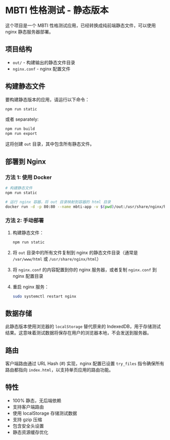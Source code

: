 # MBTI 性格测试 - 静态版本

这个项目是一个 MBTI 性格测试应用，已经转换成纯前端静态文件，可以使用 nginx 静态服务器部署。

## 项目结构

- `out/` - 构建输出的静态文件目录
- `nginx.conf` - nginx 配置文件

## 构建静态文件

要构建静态版本的应用，请运行以下命令：

```bash
npm run static
```

或者 separately:

```bash
npm run build
npm run export
```

这将创建 `out` 目录，其中包含所有静态文件。

## 部署到 Nginx

### 方法 1: 使用 Docker

```bash
# 构建静态文件
npm run static

# 运行 nginx 容器，将 out 目录映射到容器的 html 目录
docker run -d -p 80:80 --name mbti-app -v $(pwd)/out:/usr/share/nginx/html:ro nginx:alpine
```

### 方法 2: 手动部署

1. 构建静态文件：
   ```bash
   npm run static
   ```

2. 将 `out` 目录中的所有文件复制到 nginx 的静态文件目录（通常是 `/var/www/html` 或 `/usr/share/nginx/html`）

3. 将 `nginx.conf` 的内容配置到你的 nginx 服务器，或者复制 `nginx.conf` 到 nginx 配置目录

4. 重启 nginx 服务：
   ```bash
   sudo systemctl restart nginx
   ```

## 数据存储

此静态版本使用浏览器的 `localStorage` 替代原来的 IndexedDB，用于存储测试结果。这意味着测试数据将保存在用户的浏览器本地，不会发送到服务器。

## 路由

客户端路由通过 URL Hash (#) 实现，nginx 配置已设置 `try_files` 指令确保所有路由都指向 `index.html`，以支持单页应用的路由功能。

## 特性

- 100% 静态，无后端依赖
- 支持客户端路由
- 使用 localStorage 存储测试数据
- 支持 gzip 压缩
- 包含安全头设置
- 静态资源缓存优化